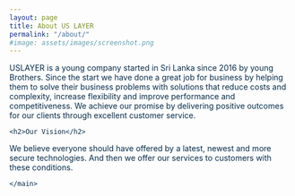 ```yaml
---
layout: page
title: About US LAYER
permalink: "/about/"
#image: assets/images/screenshot.png
---
```


<div style="color:#072C49">
<main role="main">
      <p>USLAYER is a young company started in Sri Lanka since 2016 by young Brothers. Since the start we have done a great job for business by helping them to solve their business problems with solutions that reduce costs and complexity, increase flexibility and improve performance and competitiveness. We achieve our promise by delivering positive outcomes for our clients through excellent customer service.</p>


    <h2>Our Vision</h2>

<p>We believe everyone should have offered by a latest, newest and more secure technologies. And then we offer our services to customers with these conditions.</p>

    </main>

<br></div>

